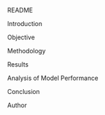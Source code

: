 README

Introduction

Objective

Methodology

Results

Analysis of Model Performance

Conclusion

Author
